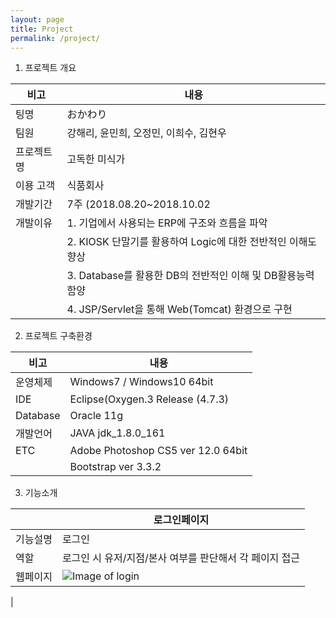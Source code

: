 ```yaml
---
layout: page
title: Project
permalink: /project/
---
```


1. 프로젝트 개요

 | 비고 |   내용 |
|--------|--------|
|팅명|おかわり |
|팀원| 강해리, 윤민희, 오정민, 이희수, 김현우|
|프로젝트명|고독한 미식가|
|이용 고객|식품회사|
|개발기간|7주 (2018.08.20~2018.10.02|
|개발이유|1. 기업에서 사용되는 ERP에 구조와 흐름을 파악  |
||2. KIOSK 단말기를 활용하여 Logic에 대한 전반적인 이해도 향상
||3. Database를 활용한 DB의 전반적인 이해 및 DB활용능력 함양
||4. JSP/Servlet을 통해 Web(Tomcat) 환경으로 구현|

2. 프로젝트 구축환경

| 비고 |   내용 |
|--------|--------|
|운영체제|Windows7 / Windows10 64bit |
|IDE|Eclipse(Oxygen.3 Release (4.7.3)|
|Database|Oracle 11g|
|개발언어|JAVA jdk_1.8.0_161|
|ETC|Adobe Photoshop CS5 ver 12.0 64bit|
||Bootstrap ver 3.3.2|

3. 기능소개


||로그인페이지|
|--------|--------|
|기능설명|로그인|
|역할|로그인 시 유저/지점/본사 여부를 판단해서 각 페이지 접근|
|웹페이지|![Image of login](https://ohjungmin.github.com/images/project/team2(okawari)/0.main.jpg)
|



